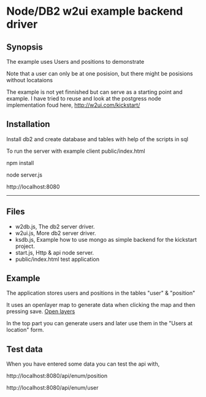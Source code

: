 
# Node/DB2 w2ui example backend driver

## Synopsis

The example uses Users and positions to demonstrate 

Note that a user can only be at one posision, but there might be posisions without locataions

The example is not yet finnished but can serve as a starting point and example.
I have tried to reuse and look at the postgress node implementation foud here,
http://w2ui.com/kickstart/

## Installation

Install db2 and create database and tables with help of the scripts in sql

To run the server with example client public/index.html

npm install

node server.js

http://localhost:8080

---------------------------------------------

## Files

* w2db.js,  The db2 server driver. 
* w2ui.js,  More db2 server driver. 
* ksdb.js,  Example how to use mongo as simple backend for the kickstart project.
* start.js, Http & api node server. 
* public/index.html test application

## Example

The application stores users and positions in the tables 
"user" & "position"

It uses an openlayer map to generate data when clicking the map 
and then pressing save. [Open layers](http://openlayers.org/)

In the top part you can generate users and later use them in the
"Users at location" form.


## Test data

When you have entered some data you can test the api with,

http://localhost:8080/api/enum/position

http://localhost:8080/api/enum/user

